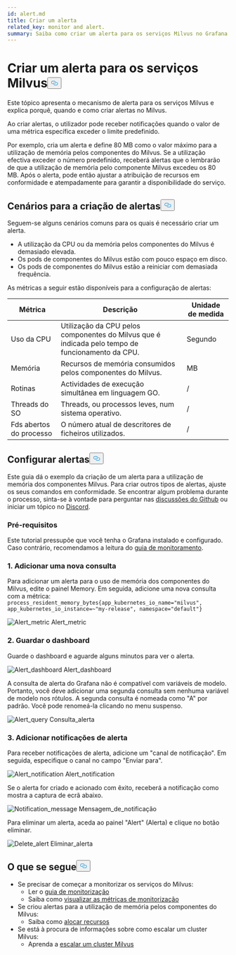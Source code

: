 ```yaml
---
id: alert.md
title: Criar um alerta
related_key: monitor and alert.
summary: Saiba como criar um alerta para os serviços Milvus no Grafana.
---
```

<h1 id="Create-an-Alert-for-Milvus-Services" class="common-anchor-header">Criar um alerta para os serviços Milvus<button data-href="#Create-an-Alert-for-Milvus-Services" class="anchor-icon" translate="no">
      <svg translate="no"
        aria-hidden="true"
        focusable="false"
        height="20"
        version="1.1"
        viewBox="0 0 16 16"
        width="16"
      >
        <path
          fill="#0092E4"
          fill-rule="evenodd"
          d="M4 9h1v1H4c-1.5 0-3-1.69-3-3.5S2.55 3 4 3h4c1.45 0 3 1.69 3 3.5 0 1.41-.91 2.72-2 3.25V8.59c.58-.45 1-1.27 1-2.09C10 5.22 8.98 4 8 4H4c-.98 0-2 1.22-2 2.5S3 9 4 9zm9-3h-1v1h1c1 0 2 1.22 2 2.5S13.98 12 13 12H9c-.98 0-2-1.22-2-2.5 0-.83.42-1.64 1-2.09V6.25c-1.09.53-2 1.84-2 3.25C6 11.31 7.55 13 9 13h4c1.45 0 3-1.69 3-3.5S14.5 6 13 6z"
        ></path>
      </svg>
    </button></h1><p>Este tópico apresenta o mecanismo de alerta para os serviços Milvus e explica porquê, quando e como criar alertas no Milvus.</p>
<p>Ao criar alertas, o utilizador pode receber notificações quando o valor de uma métrica específica exceder o limite predefinido.</p>
<p>Por exemplo, cria um alerta e define 80 MB como o valor máximo para a utilização de memória pelos componentes do Milvus. Se a utilização efectiva exceder o número predefinido, receberá alertas que o lembrarão de que a utilização de memória pelo componente Milvus excedeu os 80 MB. Após o alerta, pode então ajustar a atribuição de recursos em conformidade e atempadamente para garantir a disponibilidade do serviço.</p>
<h2 id="Scenarios-for-creating-alerts" class="common-anchor-header">Cenários para a criação de alertas<button data-href="#Scenarios-for-creating-alerts" class="anchor-icon" translate="no">
      <svg translate="no"
        aria-hidden="true"
        focusable="false"
        height="20"
        version="1.1"
        viewBox="0 0 16 16"
        width="16"
      >
        <path
          fill="#0092E4"
          fill-rule="evenodd"
          d="M4 9h1v1H4c-1.5 0-3-1.69-3-3.5S2.55 3 4 3h4c1.45 0 3 1.69 3 3.5 0 1.41-.91 2.72-2 3.25V8.59c.58-.45 1-1.27 1-2.09C10 5.22 8.98 4 8 4H4c-.98 0-2 1.22-2 2.5S3 9 4 9zm9-3h-1v1h1c1 0 2 1.22 2 2.5S13.98 12 13 12H9c-.98 0-2-1.22-2-2.5 0-.83.42-1.64 1-2.09V6.25c-1.09.53-2 1.84-2 3.25C6 11.31 7.55 13 9 13h4c1.45 0 3-1.69 3-3.5S14.5 6 13 6z"
        ></path>
      </svg>
    </button></h2><p>Seguem-se alguns cenários comuns para os quais é necessário criar um alerta.</p>
<ul>
<li>A utilização da CPU ou da memória pelos componentes do Milvus é demasiado elevada.</li>
<li>Os pods de componentes do Milvus estão com pouco espaço em disco.</li>
<li>Os pods de componentes do Milvus estão a reiniciar com demasiada frequência.</li>
</ul>
<p>As métricas a seguir estão disponíveis para a configuração de alertas:</p>
<table>
<thead>
<tr><th>Métrica</th><th>Descrição</th><th>Unidade de medida</th></tr>
</thead>
<tbody>
<tr><td>Uso da CPU</td><td>Utilização da CPU pelos componentes do Milvus que é indicada pelo tempo de funcionamento da CPU.</td><td>Segundo</td></tr>
<tr><td>Memória</td><td>Recursos de memória consumidos pelos componentes do Milvus.</td><td>MB</td></tr>
<tr><td>Rotinas</td><td>Actividades de execução simultânea em linguagem GO.</td><td>/</td></tr>
<tr><td>Threads do SO</td><td>Threads, ou processos leves, num sistema operativo.</td><td>/</td></tr>
<tr><td>Fds abertos do processo</td><td>O número atual de descritores de ficheiros utilizados.</td><td>/</td></tr>
</tbody>
</table>
<h2 id="Set-up-alerts" class="common-anchor-header">Configurar alertas<button data-href="#Set-up-alerts" class="anchor-icon" translate="no">
      <svg translate="no"
        aria-hidden="true"
        focusable="false"
        height="20"
        version="1.1"
        viewBox="0 0 16 16"
        width="16"
      >
        <path
          fill="#0092E4"
          fill-rule="evenodd"
          d="M4 9h1v1H4c-1.5 0-3-1.69-3-3.5S2.55 3 4 3h4c1.45 0 3 1.69 3 3.5 0 1.41-.91 2.72-2 3.25V8.59c.58-.45 1-1.27 1-2.09C10 5.22 8.98 4 8 4H4c-.98 0-2 1.22-2 2.5S3 9 4 9zm9-3h-1v1h1c1 0 2 1.22 2 2.5S13.98 12 13 12H9c-.98 0-2-1.22-2-2.5 0-.83.42-1.64 1-2.09V6.25c-1.09.53-2 1.84-2 3.25C6 11.31 7.55 13 9 13h4c1.45 0 3-1.69 3-3.5S14.5 6 13 6z"
        ></path>
      </svg>
    </button></h2><p>Este guia dá o exemplo da criação de um alerta para a utilização de memória dos componentes Milvus. Para criar outros tipos de alertas, ajuste os seus comandos em conformidade. Se encontrar algum problema durante o processo, sinta-se à vontade para perguntar nas <a href="https://github.com/milvus-io/milvus/discussions">discussões do Github</a> ou iniciar um tópico no <a href="https://discord.com/invite/8uyFbECzPX">Discord</a>.</p>
<h3 id="Prerequisites" class="common-anchor-header">Pré-requisitos</h3><p>Este tutorial pressupõe que você tenha o Grafana instalado e configurado. Caso contrário, recomendamos a leitura do <a href="/docs/pt/v2.4.x/monitor.md">guia de monitoramento</a>.</p>
<h3 id="1-Add-a-new-query" class="common-anchor-header">1. Adicionar uma nova consulta</h3><p>Para adicionar um alerta para o uso de memória dos componentes do Milvus, edite o painel Memory. Em seguida, adicione uma nova consulta com a métrica: <code translate="no">process_resident_memory_bytes{app_kubernetes_io_name=&quot;milvus&quot;, app_kubernetes_io_instance=~&quot;my-release&quot;, namespace=&quot;default&quot;}</code></p>
<p>
  
   <span class="img-wrapper"> <img translate="no" src="/docs/v2.4.x/assets/alert_metric.png" alt="Alert_metric" class="doc-image" id="alert_metric" />
   </span> <span class="img-wrapper"> <span>Alert_metric</span> </span></p>
<h3 id="2-Save-the-dashboard" class="common-anchor-header">2. Guardar o dashboard</h3><p>Guarde o dashboard e aguarde alguns minutos para ver o alerta.</p>
<p>
  
   <span class="img-wrapper"> <img translate="no" src="/docs/v2.4.x/assets/alert_dashboard.png" alt="Alert_dashboard" class="doc-image" id="alert_dashboard" />
   </span> <span class="img-wrapper"> <span>Alert_dashboard</span> </span></p>
<p>A consulta de alerta do Grafana não é compatível com variáveis de modelo. Portanto, você deve adicionar uma segunda consulta sem nenhuma variável de modelo nos rótulos. A segunda consulta é nomeada como "A" por padrão. Você pode renomeá-la clicando no menu suspenso.</p>
<p>
  
   <span class="img-wrapper"> <img translate="no" src="/docs/v2.4.x/assets/alert_query.png" alt="Alert_query" class="doc-image" id="alert_query" />
   </span> <span class="img-wrapper"> <span>Consulta_alerta</span> </span></p>
<h3 id="3-Add-alert-notifications" class="common-anchor-header">3. Adicionar notificações de alerta</h3><p>Para receber notificações de alerta, adicione um &quot;canal de notificação&quot;. Em seguida, especifique o canal no campo &quot;Enviar para&quot;.</p>
<p>
  
   <span class="img-wrapper"> <img translate="no" src="/docs/v2.4.x/assets/alert_notification.png" alt="Alert_notification" class="doc-image" id="alert_notification" />
   </span> <span class="img-wrapper"> <span>Alert_notification</span> </span></p>
<p>Se o alerta for criado e acionado com êxito, receberá a notificação como mostra a captura de ecrã abaixo.</p>
<p>
  
   <span class="img-wrapper"> <img translate="no" src="/docs/v2.4.x/assets/notification_message.png" alt="Notification_message" class="doc-image" id="notification_message" />
   </span> <span class="img-wrapper"> <span>Mensagem_de_notificação</span> </span></p>
<p>Para eliminar um alerta, aceda ao painel "Alert" (Alerta) e clique no botão eliminar.</p>
<p>
  
   <span class="img-wrapper"> <img translate="no" src="/docs/v2.4.x/assets/delete_alert.png" alt="Delete_alert" class="doc-image" id="delete_alert" />
   </span> <span class="img-wrapper"> <span>Eliminar_alerta</span> </span></p>
<h2 id="Whats-next" class="common-anchor-header">O que se segue<button data-href="#Whats-next" class="anchor-icon" translate="no">
      <svg translate="no"
        aria-hidden="true"
        focusable="false"
        height="20"
        version="1.1"
        viewBox="0 0 16 16"
        width="16"
      >
        <path
          fill="#0092E4"
          fill-rule="evenodd"
          d="M4 9h1v1H4c-1.5 0-3-1.69-3-3.5S2.55 3 4 3h4c1.45 0 3 1.69 3 3.5 0 1.41-.91 2.72-2 3.25V8.59c.58-.45 1-1.27 1-2.09C10 5.22 8.98 4 8 4H4c-.98 0-2 1.22-2 2.5S3 9 4 9zm9-3h-1v1h1c1 0 2 1.22 2 2.5S13.98 12 13 12H9c-.98 0-2-1.22-2-2.5 0-.83.42-1.64 1-2.09V6.25c-1.09.53-2 1.84-2 3.25C6 11.31 7.55 13 9 13h4c1.45 0 3-1.69 3-3.5S14.5 6 13 6z"
        ></path>
      </svg>
    </button></h2><ul>
<li>Se precisar de começar a monitorizar os serviços do Milvus:<ul>
<li>Ler o <a href="/docs/pt/v2.4.x/monitor.md">guia de monitorização</a></li>
<li>Saiba como <a href="/docs/pt/v2.4.x/visualize.md">visualizar as métricas de monitorização</a></li>
</ul></li>
<li>Se criou alertas para a utilização de memória pelos componentes do Milvus:<ul>
<li>Saiba como <a href="/docs/pt/v2.4.x/allocate.md#standalone">alocar recursos</a></li>
</ul></li>
<li>Se está à procura de informações sobre como escalar um cluster Milvus:<ul>
<li>Aprenda a <a href="/docs/pt/v2.4.x/scaleout.md">escalar um cluster Milvus</a></li>
</ul></li>
</ul>
